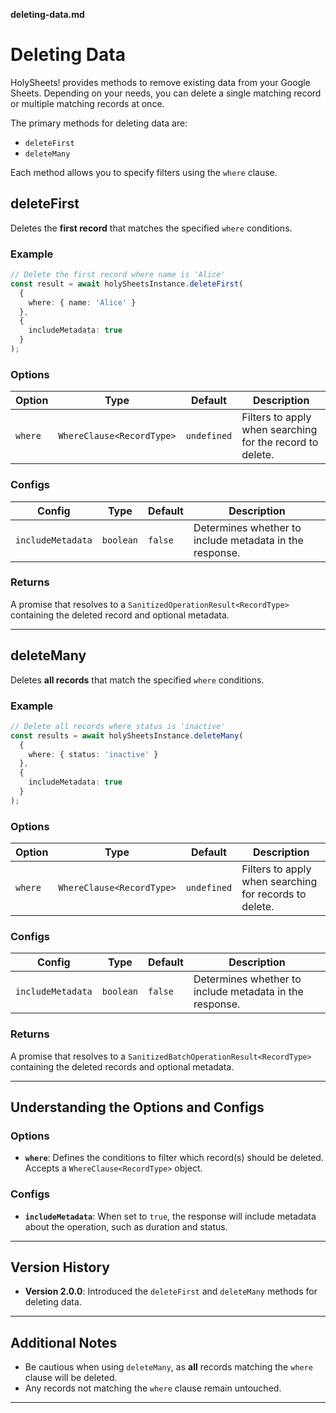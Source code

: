 **deleting-data.md**

# Deleting Data

HolySheets! provides methods to remove existing data from your Google Sheets. Depending on your needs, you can delete a single matching record or multiple matching records at once.

The primary methods for deleting data are:

- `deleteFirst`
- `deleteMany`

Each method allows you to specify filters using the `where` clause.

## deleteFirst

Deletes the **first record** that matches the specified `where` conditions.

### Example

```Typescript
// Delete the first record where name is 'Alice'
const result = await holySheetsInstance.deleteFirst(
  {
    where: { name: 'Alice' }
  },
  {
    includeMetadata: true
  }
);
```

### Options

| Option  | Type                      | Default     | Description                                               |
| ------- | ------------------------- | ----------- | --------------------------------------------------------- |
| `where` | `WhereClause<RecordType>` | `undefined` | Filters to apply when searching for the record to delete. |

### Configs

| Config            | Type      | Default | Description                                             |
| ----------------- | --------- | ------- | ------------------------------------------------------- |
| `includeMetadata` | `boolean` | `false` | Determines whether to include metadata in the response. |

### Returns

A promise that resolves to a `SanitizedOperationResult<RecordType>` containing the deleted record and optional metadata.

---

## deleteMany

Deletes **all records** that match the specified `where` conditions.

### Example

```Typescript
// Delete all records where status is 'inactive'
const results = await holySheetsInstance.deleteMany(
  {
    where: { status: 'inactive' }
  },
  {
    includeMetadata: true
  }
);
```

### Options

| Option  | Type                      | Default     | Description                                            |
| ------- | ------------------------- | ----------- | ------------------------------------------------------ |
| `where` | `WhereClause<RecordType>` | `undefined` | Filters to apply when searching for records to delete. |

### Configs

| Config            | Type      | Default | Description                                             |
| ----------------- | --------- | ------- | ------------------------------------------------------- |
| `includeMetadata` | `boolean` | `false` | Determines whether to include metadata in the response. |

### Returns

A promise that resolves to a `SanitizedBatchOperationResult<RecordType>` containing the deleted records and optional metadata.

---

## Understanding the Options and Configs

### Options

- **`where`**: Defines the conditions to filter which record(s) should be deleted. Accepts a `WhereClause<RecordType>` object.

### Configs

- **`includeMetadata`**: When set to `true`, the response will include metadata about the operation, such as duration and status.

---

## Version History

- **Version 2.0.0**: Introduced the `deleteFirst` and `deleteMany` methods for deleting data.

---

## Additional Notes

- Be cautious when using `deleteMany`, as **all** records matching the `where` clause will be deleted.
- Any records not matching the `where` clause remain untouched.

---
